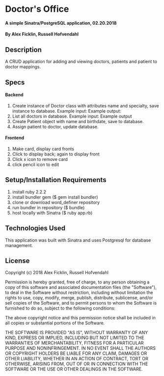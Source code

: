 # Doctor's Office

#### A simple Sinatra/PostgreSQL application, 02.20.2018

#### By Alex Ficklin, Russell Hofvendahl

## Description
  A CRUD application for adding and viewing doctors, patients and patient to doctor mappings.

## Specs

#### Backend
  1. Create instance of Doctor class with attributes name and specialty, save instance to database.
    Example input:
    Example output:
  2. List all doctors in database.
    Example input:
    Example output
  4. Create Patient object with name and birthdate, save to database.
  7. Assign patient to doctor, update database.

#### Frontend
  1. Make card, display card fronts
  2. Click to display back; again to display front
  3. Click x icon to remove card
  4. click pencil icon to edit

## Setup/Installation Requirements
  1. install ruby 2.2.2
  2. install bundler gem ($ gem install bundler)
  3. clone or download word_definer repository
  4. run bundler in repository ($ bundle)
  5. host locally with Sinatra ($ ruby app.rb)

## Technologies Used
  This application was built with Sinatra and uses Postgresql for database management.

## License
  Copyright (c) 2018 Alex Ficklin, Russell Hofvendahl

  Permission is hereby granted, free of charge, to any person obtaining a copy of this software and associated documentation files (the "Software"), to deal in the Software without restriction, including without limitation the rights to use, copy, modify, merge, publish, distribute, sublicense, and/or sell copies of the Software, and to permit persons to whom the Software is furnished to do so, subject to the following conditions:

  The above copyright notice and this permission notice shall be included in all copies or substantial portions of the Software.

  THE SOFTWARE IS PROVIDED "AS IS", WITHOUT WARRANTY OF ANY KIND, EXPRESS OR IMPLIED, INCLUDING BUT NOT LIMITED TO THE WARRANTIES OF MERCHANTABILITY, FITNESS FOR A PARTICULAR PURPOSE AND NONINFRINGEMENT. IN NO EVENT SHALL THE AUTHORS OR COPYRIGHT HOLDERS BE LIABLE FOR ANY CLAIM, DAMAGES OR OTHER LIABILITY, WHETHER IN AN ACTION OF CONTRACT, TORT OR OTHERWISE, ARISING FROM, OUT OF OR IN CONNECTION WITH THE SOFTWARE OR THE USE OR OTHER DEALINGS IN THE SOFTWARE.
